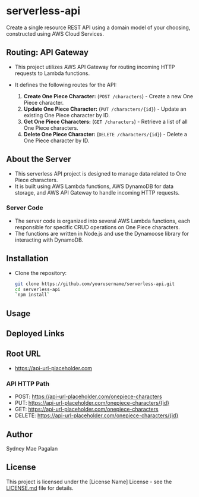 # serverless-api

Create a single resource REST API using a domain model of your choosing, constructed using AWS Cloud Services.

## Routing: API Gateway

- This project utilizes AWS API Gateway for routing incoming HTTP requests to Lambda functions.
- It defines the following routes for the API:

  1. **Create One Piece Character:** (`POST /characters`) - Create a new One Piece character.
  2. **Update One Piece Character:** (`PUT /characters/{id}`) - Update an existing One Piece character by ID.
  3. **Get One Piece Characters:** (`GET /characters`) - Retrieve a list of all One Piece characters.
  4. **Delete One Piece Character:** (`DELETE /characters/{id}`) - Delete a One Piece character by ID.

## About the Server

- This serverless API project is designed to manage data related to One Piece characters.
- It is built using AWS Lambda functions, AWS DynamoDB for data storage, and AWS API Gateway to handle incoming HTTP requests.

### Server Code

- The server code is organized into several AWS Lambda functions, each responsible for specific CRUD operations on One Piece characters.
- The functions are written in Node.js and use the Dynamoose library for interacting with DynamoDB.

## Installation

- Clone the repository:

   ```bash
   git clone https://github.com/yourusername/serverless-api.git
   cd serverless-api
   `npm install`

## Usage

<!-- insert info if needed -->

## Deployed Links

<!-- insert info if needed -->

## Root URL

- https://api-url-placeholder.com

### API HTTP Path

- POST: https://api-url-placeholder.com/onepiece-characters
- PUT: https://api-url-placeholder.com/onepiece-characters/{id}
- GET: https://api-url-placeholder.com/onepiece-characters
- DELETE: https://api-url-placeholder.com/onepiece-characters/{id}

## Author

Sydney Mae Pagalan

## License

This project is licensed under the [License Name] License - see the [LICENSE.md](LICENSE.md) file for details.
